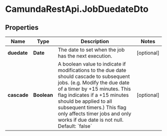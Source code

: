 # CamundaRestApi.JobDuedateDto

## Properties
Name | Type | Description | Notes
------------ | ------------- | ------------- | -------------
**duedate** | **Date** | The date to set when the job has the next execution. | [optional] 
**cascade** | **Boolean** | A boolean value to indicate if modifications to the due date should cascade to subsequent jobs. (e.g. Modify the due date of a timer by +15 minutes. This flag indicates if a +15 minutes should be applied to all subsequent timers.) This flag only affects timer jobs and only works if due date is not null. Default: &#x60;false&#x60; | [optional] 
